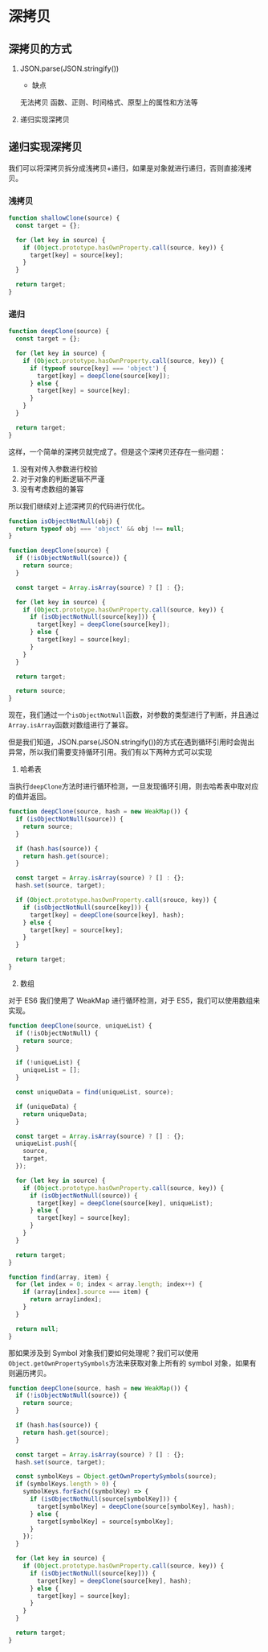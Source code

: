 # 深拷贝

## 深拷贝的方式

1. JSON.parse(JSON.stringify())

   - 缺点

   无法拷贝 函数、正则、时间格式、原型上的属性和方法等

2. 递归实现深拷贝

## 递归实现深拷贝

我们可以将深拷贝拆分成浅拷贝+递归，如果是对象就进行递归，否则直接浅拷贝。

### 浅拷贝

```javascript
function shallowClone(source) {
  const target = {};

  for (let key in source) {
    if (Object.prototype.hasOwnProperty.call(source, key)) {
      target[key] = source[key];
    }
  }

  return target;
}
```

### 递归

```javascript
function deepClone(source) {
  const target = {};

  for (let key in source) {
    if (Object.prototype.hasOwnProperty.call(source, key)) {
      if (typeof source[key] === 'object') {
        target[key] = deepClone(source[key]);
      } else {
        target[key] = source[key];
      }
    }
  }

  return target;
}
```

这样，一个简单的深拷贝就完成了。但是这个深拷贝还存在一些问题：

1. 没有对传入参数进行校验
2. 对于对象的判断逻辑不严谨
3. 没有考虑数组的兼容

所以我们继续对上述深拷贝的代码进行优化。

```javascript
function isObjectNotNull(obj) {
  return typeof obj === 'object' && obj !== null;
}

function deepClone(source) {
  if (!isObjectNotNull(source)) {
    return source;
  }

  const target = Array.isArray(source) ? [] : {};

  for (let key in source) {
    if (Object.prototype.hasOwnProperty.call(source, key)) {
      if (isObjectNotNull(source[key])) {
        target[key] = deepClone(source[key]);
      } else {
        target[key] = source[key];
      }
    }
  }

  return target;

  return source;
}
```

现在，我们通过一个`isObjectNotNull`函数，对参数的类型进行了判断，并且通过`Array.isArray`函数对数组进行了兼容。

但是我们知道，JSON.parse(JSON.stringify())的方式在遇到循环引用时会抛出异常，所以我们需要支持循环引用。我们有以下两种方式可以实现

1. 哈希表

当执行`deepClone`方法时进行循环检测，一旦发现循环引用，则去哈希表中取对应的值并返回。

```javascript
function deepClone(source, hash = new WeakMap()) {
  if (isObjectNotNull(source)) {
    return source;
  }

  if (hash.has(source)) {
    return hash.get(source);
  }

  const target = Array.isArray(source) ? [] : {};
  hash.set(source, target);

  if (Object.prototype.hasOwnProperty.call(srouce, key)) {
    if (isObjectNotNull(source[key])) {
      target[key] = deepClone(source[key], hash);
    } else {
      target[key] = source[key];
    }
  }

  return target;
}
```

2. 数组

对于 ES6 我们使用了 WeakMap 进行循环检测，对于 ES5，我们可以使用数组来实现。

```javascript
function deepClone(source, uniqueList) {
  if (!isObjectNotNull) {
    return source;
  }

  if (!uniqueList) {
    uniqueList = [];
  }

  const uniqueData = find(uniqueList, source);

  if (uniqueData) {
    return uniqueData;
  }

  const target = Array.isArray(source) ? [] : {};
  uniqueList.push({
    source,
    target,
  });

  for (let key in source) {
    if (Object.prototype.hasOwnProperty.call(source, key)) {
      if (isObjectNotNull(source)) {
        target[key] = deepClone(source[key], uniqueList);
      } else {
        target[key] = source[key];
      }
    }
  }

  return target;
}

function find(array, item) {
  for (let index = 0; index < array.length; index++) {
    if (array[index].source === item) {
      return array[index];
    }
  }

  return null;
}
```

那如果涉及到 Symbol 对象我们要如何处理呢？我们可以使用`Object.getOwnPropertySymbols`方法来获取对象上所有的 symbol 对象，如果有则遍历拷贝。

```javascript
function deepClone(source, hash = new WeakMap()) {
  if (!isObjectNotNull(source)) {
    return source;
  }

  if (hash.has(source)) {
    return hash.get(source);
  }

  const target = Array.isArray(source) ? [] : {};
  hash.set(source, target);

  const symbolKeys = Object.getOwnPropertySymbols(source);
  if (symbolKeys.length > 0) {
    symbolKeys.forEach((symbolKey) => {
      if (isObjectNotNull(source[symbolKey])) {
        target[symbolKey] = deepClone(source[symbolKey], hash);
      } else {
        target[symbolKey] = source[symbolKey];
      }
    });
  }

  for (let key in source) {
    if (Object.prototype.hasOwnProperty.call(source, key)) {
      if (isObjectNotNull(source[key])) {
        target[key] = deepClone(source[key], hash);
      } else {
        target[key] = source[key];
      }
    }
  }

  return target;
}
```
